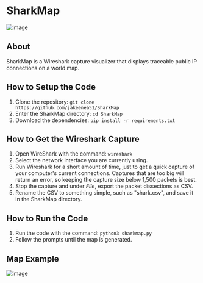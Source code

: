 # SharkMap

![image](https://user-images.githubusercontent.com/91490989/188681978-a8f0fca5-3845-4785-bebb-cf6a682bd286.png)

## About
SharkMap is a Wireshark capture visualizer that displays traceable public IP connections on a world map.

## How to Setup the Code
1. Clone the repository: `git clone https://github.com/jakeenea51/SharkMap`
2. Enter the SharkMap directory: `cd SharkMap`
3. Download the dependencies: `pip install -r requirements.txt`

## How to Get the Wireshark Capture
1. Open WireShark with the command: `wireshark`
2. Select the network interface you are currently using.
3. Run Wireshark for a short amount of time, just to get a quick capture of your computer's current connections. Captures that are too big will return an error, so keeping the capture size below 1,500 packets is best.
4. Stop the capture and under *File*, export the packet dissections as CSV.
5. Rename the CSV to something simple, such as "shark.csv", and save it in the SharkMap directory.

## How to Run the Code
1. Run the code with the command: `python3 sharkmap.py`
2. Follow the prompts until the map is generated.

## Map Example

![image](https://user-images.githubusercontent.com/91490989/188692936-f8926665-c75f-4624-8872-ef7881dadcc1.png)

